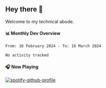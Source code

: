 ## Hey there 👋

Welcome to my technical abode.

#### 📊 Monthly Dev Overview
<!--START_SECTION:waka-->

```txt
From: 16 February 2024 - To: 16 March 2024

No activity tracked
```

<!--END_SECTION:waka-->

#### 🎧 Now Playing

[![spotify-github-profile](https://spotify-github-profile.vercel.app/api/view?uid=james2mid&cover_image=true&theme=natemoo-re)](https://open.spotify.com/user/james2mid?si=2b3baf2b09cb499e)
